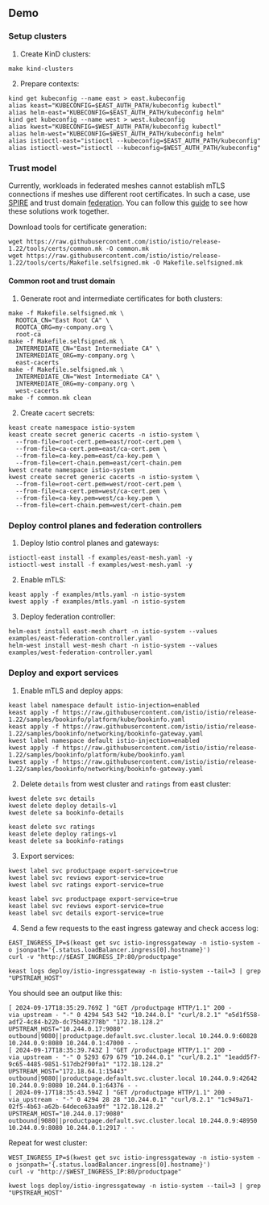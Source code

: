 ## Demo

### Setup clusters

1. Create KinD clusters:
```shell
make kind-clusters
```

2. Prepare contexts:
```shell
kind get kubeconfig --name east > east.kubeconfig
alias keast="KUBECONFIG=$EAST_AUTH_PATH/kubeconfig kubectl"
alias helm-east="KUBECONFIG=$EAST_AUTH_PATH/kubeconfig helm"
kind get kubeconfig --name west > west.kubeconfig
alias kwest="KUBECONFIG=$WEST_AUTH_PATH/kubeconfig kubectl"
alias helm-west="KUBECONFIG=$WEST_AUTH_PATH/kubeconfig helm"
alias istioctl-east="istioctl --kubeconfig=$EAST_AUTH_PATH/kubeconfig"
alias istioctl-west="istioctl --kubeconfig=$WEST_AUTH_PATH/kubeconfig"
```

### Trust model

Currently, workloads in federated meshes cannot establish mTLS connections if meshes use different root certificates.
In such a case, use [SPIRE](https://spiffe.io/docs/latest/spire-about/) and trust domain [federation](https://spiffe.io/docs/latest/architecture/federation/readme/).
You can follow this [guide](spire/README.md) to see how these solutions work together.

Download tools for certificate generation:
```shell
wget https://raw.githubusercontent.com/istio/istio/release-1.22/tools/certs/common.mk -O common.mk
wget https://raw.githubusercontent.com/istio/istio/release-1.22/tools/certs/Makefile.selfsigned.mk -O Makefile.selfsigned.mk
```

#### Common root and trust domain

1. Generate root and intermediate certificates for both clusters:
```shell
make -f Makefile.selfsigned.mk \
  ROOTCA_CN="East Root CA" \
  ROOTCA_ORG=my-company.org \
  root-ca
make -f Makefile.selfsigned.mk \
  INTERMEDIATE_CN="East Intermediate CA" \
  INTERMEDIATE_ORG=my-company.org \
  east-cacerts
make -f Makefile.selfsigned.mk \
  INTERMEDIATE_CN="West Intermediate CA" \
  INTERMEDIATE_ORG=my-company.org \
  west-cacerts
make -f common.mk clean
```

2. Create `cacert` secrets:
```shell
keast create namespace istio-system
keast create secret generic cacerts -n istio-system \
  --from-file=root-cert.pem=east/root-cert.pem \
  --from-file=ca-cert.pem=east/ca-cert.pem \
  --from-file=ca-key.pem=east/ca-key.pem \
  --from-file=cert-chain.pem=east/cert-chain.pem
kwest create namespace istio-system
kwest create secret generic cacerts -n istio-system \
  --from-file=root-cert.pem=west/root-cert.pem \
  --from-file=ca-cert.pem=west/ca-cert.pem \
  --from-file=ca-key.pem=west/ca-key.pem \
  --from-file=cert-chain.pem=west/cert-chain.pem
```

### Deploy control planes and federation controllers

1. Deploy Istio control planes and gateways:
```shell
istioctl-east install -f examples/east-mesh.yaml -y
istioctl-west install -f examples/west-mesh.yaml -y
```

2. Enable mTLS:
```shell
keast apply -f examples/mtls.yaml -n istio-system
kwest apply -f examples/mtls.yaml -n istio-system
```

3. Deploy federation controller:
```shell
helm-east install east-mesh chart -n istio-system --values examples/east-federation-controller.yaml
helm-west install west-mesh chart -n istio-system --values examples/west-federation-controller.yaml
```

### Deploy and export services

1. Enable mTLS and deploy apps:
```shell
keast label namespace default istio-injection=enabled
keast apply -f https://raw.githubusercontent.com/istio/istio/release-1.22/samples/bookinfo/platform/kube/bookinfo.yaml
keast apply -f https://raw.githubusercontent.com/istio/istio/release-1.22/samples/bookinfo/networking/bookinfo-gateway.yaml
kwest label namespace default istio-injection=enabled
kwest apply -f https://raw.githubusercontent.com/istio/istio/release-1.22/samples/bookinfo/platform/kube/bookinfo.yaml
kwest apply -f https://raw.githubusercontent.com/istio/istio/release-1.22/samples/bookinfo/networking/bookinfo-gateway.yaml
```

2. Delete `details` from west cluster and `ratings` from east cluster:
```shell
kwest delete svc details
kwest delete deploy details-v1
kwest delete sa bookinfo-details
```
```shell
keast delete svc ratings
keast delete deploy ratings-v1
keast delete sa bookinfo-ratings
```

3. Export services:
```shell
kwest label svc productpage export-service=true
kwest label svc reviews export-service=true
kwest label svc ratings export-service=true
```
```shell
keast label svc productpage export-service=true
keast label svc reviews export-service=true
keast label svc details export-service=true
```

4. Send a few requests to the east ingress gateway and check access log:
```shell
EAST_INGRESS_IP=$(keast get svc istio-ingressgateway -n istio-system -o jsonpath='{.status.loadBalancer.ingress[0].hostname}')
curl -v "http://$EAST_INGRESS_IP:80/productpage"
```
```shell
keast logs deploy/istio-ingressgateway -n istio-system --tail=3 | grep "UPSTREAM_HOST"
```
You should see an output like this:
```shell
[ 2024-09-17T18:35:29.769Z ] "GET /productpage HTTP/1.1" 200 - via_upstream - "-" 0 4294 543 542 "10.244.0.1" "curl/8.2.1" "e5d1f558-adf2-4c84-b22b-dc75b482778b" "172.18.128.2" UPSTREAM_HOST="10.244.0.17:9080" outbound|9080||productpage.default.svc.cluster.local 10.244.0.9:60828 10.244.0.9:8080 10.244.0.1:47000 - -
[ 2024-09-17T18:35:39.743Z ] "GET /productpage HTTP/1.1" 200 - via_upstream - "-" 0 5293 679 679 "10.244.0.1" "curl/8.2.1" "1eadd5f7-9c65-4485-9851-517db2f90fa1" "172.18.128.2" UPSTREAM_HOST="172.18.64.1:15443" outbound|9080||productpage.default.svc.cluster.local 10.244.0.9:42642 10.244.0.9:8080 10.244.0.1:64376 - -
[ 2024-09-17T18:35:43.594Z ] "GET /productpage HTTP/1.1" 200 - via_upstream - "-" 0 4294 28 28 "10.244.0.1" "curl/8.2.1" "1c949a71-02f5-4b63-a62b-64dece63aa9f" "172.18.128.2" UPSTREAM_HOST="10.244.0.17:9080" outbound|9080||productpage.default.svc.cluster.local 10.244.0.9:48950 10.244.0.9:8080 10.244.0.1:2917 - -
```

Repeat for west cluster:
```shell
WEST_INGRESS_IP=$(kwest get svc istio-ingressgateway -n istio-system -o jsonpath='{.status.loadBalancer.ingress[0].hostname}')
curl -v "http://$WEST_INGRESS_IP:80/productpage"
```
```shell
kwest logs deploy/istio-ingressgateway -n istio-system --tail=3 | grep "UPSTREAM_HOST"
```